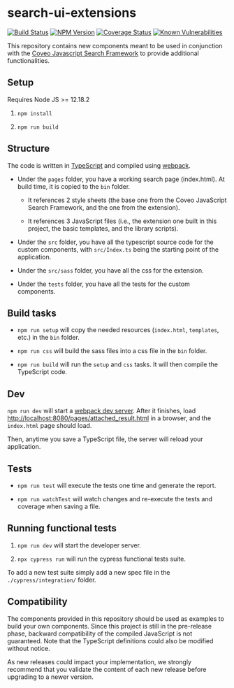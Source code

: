 # search-ui-extensions

[![Build Status](https://travis-ci.org/coveo/search-ui-extensions.svg?branch=master)](https://travis-ci.org/coveo/search-ui-extensions)
[![NPM Version](https://img.shields.io/npm/v/coveo-search-ui-extensions.svg)](https://www.npmjs.com/package/coveo-search-ui-extensions)
[![Coverage Status](https://coveralls.io/repos/github/coveo/search-ui-extensions/badge.svg?branch=master)](https://coveralls.io/github/coveo/search-ui-extensions?branch=master)
[![Known Vulnerabilities](https://snyk.io/test/github/coveo/search-ui-extensions/badge.svg?targetFile=package.json)](https://snyk.io/test/github/coveo/search-ui-extensions?targetFile=package.json)

This repository contains new components meant to be used in conjunction with the [Coveo Javascript Search Framework](https://github.com/coveo/search-ui) to provide additional functionalities.

## Setup

Requires Node JS >= 12.18.2

1. `npm install`

2. `npm run build`

## Structure

The code is written in [TypeScript](http://www.typescriptlang.org/) and compiled using [webpack](https://webpack.github.io/).

-   Under the `pages` folder, you have a working search page (index.html). At build time, it is copied to the `bin` folder.

    -   It references 2 style sheets (the base one from the Coveo JavaScript Search Framework, and the one from the extension).

    -   It references 3 JavaScript files (i.e., the extension one built in this project, the basic templates, and the library scripts).

-   Under the `src` folder, you have all the typescript source code for the custom components, with `src/Index.ts` being the starting point of the application.

-   Under the `src/sass` folder, you have all the css for the extension.

-   Under the `tests` folder, you have all the tests for the custom components.

## Build tasks

-   `npm run setup` will copy the needed resources (`index.html`, `templates`, etc.) in the `bin` folder.

-   `npm run css` will build the sass files into a css file in the `bin` folder.

-   `npm run build` will run the `setup` and `css` tasks. It will then compile the TypeScript code.

## Dev

`npm run dev` will start a [webpack dev server](https://webpack.github.io/docs/webpack-dev-server.html). After it finishes, load [http://localhost:8080/pages/attached_result.html](http://localhost:8080/pages/attached_result.html) in a browser, and the `index.html` page should load.

Then, anytime you save a TypeScript file, the server will reload your application.

## Tests

-   `npm run test` will execute the tests one time and generate the report.

-   `npm run watchTest` will watch changes and re-execute the tests and coverage when saving a file.

## Running functional tests

1. `npm run dev` will start the developer server.

2. `npx cypress run` will run the cypress functional tests suite.

To add a new test suite simply add a new spec file in the `./cypress/integration/` folder.

## Compatibility

The components provided in this repository should be used as examples to build your own components. Since this project is still in the pre-release phase, backward compatibility of the compiled JavaScript is not guaranteed. Note that the TypeScript definitions could also be modified without notice.

As new releases could impact your implementation, we strongly recommend that you validate the content of each new release before upgrading to a newer version.

